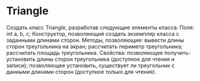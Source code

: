 # Triangle
Создать класс Triangle, разработав следующие элементы класса: Поля: int a, b, c; Конструктор, позволяющий создать экземпляр класса с заданными длинами сторон. Методы, позволяющие: вывести длины сторон треугольника на экран; рассчитать периметр треугольника; рассчитать площадь треугольника. Свойства: позволяющее получить-установить длины сторон треугольника (доступное для чтения и записи); позволяющее установить, существует ли треугольник с данными длинами сторон (доступное только для чтения).
